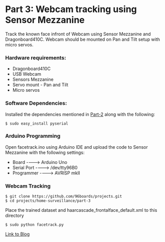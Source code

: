 # Part 3: Webcam tracking using Sensor Mezzanine

Track the known face infront of Webcam using Sensor Mezzanine and Dragonboard410C. Webcam should be
mounted on Pan and Tilt setup with micro servos.

### Hardware requirements:

* Dragonboard410C
* USB Webcam
* Sensors Mezzanine
* Servo mount - Pan and Tilt
* Micro servos

### Software Dependencies:
 
Installed the dependencies mentioned in [Part-2](../part-2) along with the following:

``` shell
$ sudo easy_install pyserial
```
### Arduino Programming

Open facetrack.ino using Arduino IDE and upload the code to Sensor Mezzanine with the following settings:

* Board 	       ----> Arduino Uno
* Serial Port    ----> /dev/tty96B0
* Programmer     ----> AVRISP mkII

### Webcam Tracking

``` shell
$ git clone https://github.com/96boards/projects.git
$ cd projects/home-surveillance/part-3
```
Place the trained dataset and haarcascade_frontalface_default.xml to this directory

```shell
$ sudo python facetrack.py
```

[Link to Blog](http://www.96boards.org/blog/part-3-home-surveillance-project-96boards/)


